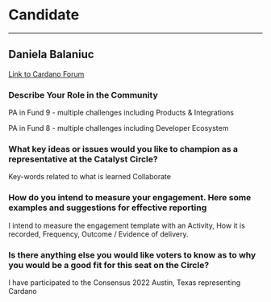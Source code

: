# Candidate #
***
## Daniela Balaniuc ##

[Link to Cardano Forum](https://forum.cardano.org/t/daniela-balaniuc-platform-statement/109189)

### Describe Your Role in the Community ###

PA in Fund 9 - multiple challenges including Products & Integrations

PA in Fund 8 - multiple challenges including Developer Ecosystem

### What key ideas or issues would you like to champion as a representative at the Catalyst Circle? ###

Key-words related to what is learned
Collaborate

### How do you intend to measure your engagement. Here some examples and suggestions for effective reporting ###

I intend to measure the engagement template with an Activity, How it is recorded, Frequency, Outcome / Evidence of delivery.

### Is there anything else you would like voters to know as to why you would be a good fit for this seat on the Circle? ###

I have participated to the Consensus 2022 Austin, Texas representing Cardano
